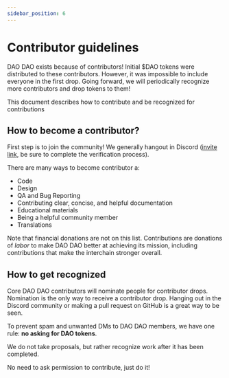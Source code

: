 ```yaml
---
sidebar_position: 6
---
```


# Contributor guidelines

DAO DAO exists because of contributors! Initial $DAO tokens were distributed to these contributors. However, it was impossible to include everyone in the first drop. Going forward, we will periodically recognize more contributors and drop tokens to them!

This document describes how to contribute and be recognized for contributions

## How to become a contributor?

First step is to join the community! We generally hangout in Discord ([invite link](https://discord.com/invite/sAaGuyW3D2), be sure to complete the verification process).

There are many ways to become contributor a:

- Code
- Design
- QA and Bug Reporting
- Contributing clear, concise, and helpful documentation
- Educational materials
- Being a helpful community member
- Translations

Note that financial donations are not on this list. Contributions are donations of *labor* to make DAO DAO better at achieving its mission, including contributions that make the interchain stronger overall.

## How to get recognized

Core DAO DAO contributors will nominate people for contributor drops. Nomination is the only way to receive a contributor drop. Hanging out in the Discord community or making a pull request on GitHub is a great way to be seen.

To prevent spam and unwanted DMs to DAO DAO members, we have one rule: **no asking for DAO tokens**.

We do not take proposals, but rather recognize work after it has been completed.

No need to ask permission to contribute, just do it!
